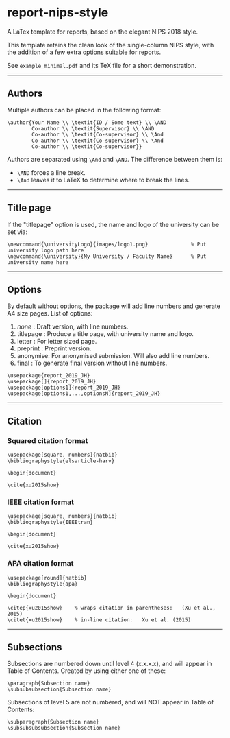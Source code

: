 # report-nips-style
A LaTex template for reports, based on the elegant NIPS 2018 style.

This template retains the clean look of the single-column NIPS style, with the addition of a few extra options suitable for reports.

See `example_minimal.pdf` and its TeX file for a short demonstration.

---

## Authors

Multiple authors can be placed in the following format:
```TeX
\author{Your Name \\ \textit{ID / Some text} \\ \AND
        Co-author \\ \textit{Supervisor} \\ \AND
        Co-author \\ \textit{Co-supervisor} \\ \And
        Co-author \\ \textit{Co-supervisor} \\ \And
        Co-author \\ \textit{Co-supervisor}}
```
Authors are separated using `\And` and `\AND`.
The difference between them is:
* `\AND` forces a line break.
* `\And` leaves it to LaTeX to determine where to break the lines.

---

## Title page

If the "titlepage" option is used, the name and logo of the university can be set via:
```TeX
\newcommand{\universityLogo}{images/logo1.png}              % Put university logo path here
\newcommand{\university}{My University / Faculty Name}      % Put university name here
```

---

## Options

By default without options, the package will add line numbers and generate A4 size pages.
List of options:
1. _none_ : Draft version, with line numbers.
1. titlepage : Produce a title page, with university name and logo.
1. letter : For letter sized page.
1. preprint : Preprint version.
1. anonymise: For anonymised submission. Will also add line numbers.
1. final : To generate final version without line numbers.

```TeX
\usepackage{report_2019_JH}
\usepackage[]{report_2019_JH}
\usepackage[options1]{report_2019_JH}
\usepackage[options1,...,optionsN]{report_2019_JH}
```

---

## Citation

### Squared citation format
```TeX
\usepackage[square, numbers]{natbib}
\bibliographystyle{elsarticle-harv}

\begin{document}

\cite{xu2015show}
```

### IEEE citation format
```TeX
\usepackage[square, numbers]{natbib}
\bibliographystyle{IEEEtran}

\begin{document}

\cite{xu2015show}
```

### APA citation format
```TeX
\usepackage[round]{natbib}
\bibliographystyle{apa}

\begin{document}

\citep{xu2015show}    % wraps citation in parentheses:   (Xu et al., 2015)
\citet{xu2015show}    % in-line citation:   Xu et al. (2015)
```

---

## Subsections

Subsections are numbered down until level 4 (x.x.x.x), and will appear in Table of Contents. Created by using either one of these:
```TeX
\paragraph{Subsection name}
\subsubsubsection{Subsection name}
```

Subsections of level 5 are not numbered, and will NOT appear in Table of Contents:
```TeX
\subparagraph{Subsection name}
\subsubsubsubsection{Subsection name}
```


